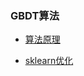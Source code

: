 ### GBDT算法

- [算法原理](https://zhuanlan.zhihu.com/p/29765582)

- [sklearn优化](https://www.cnblogs.com/pinard/p/6143927.html)